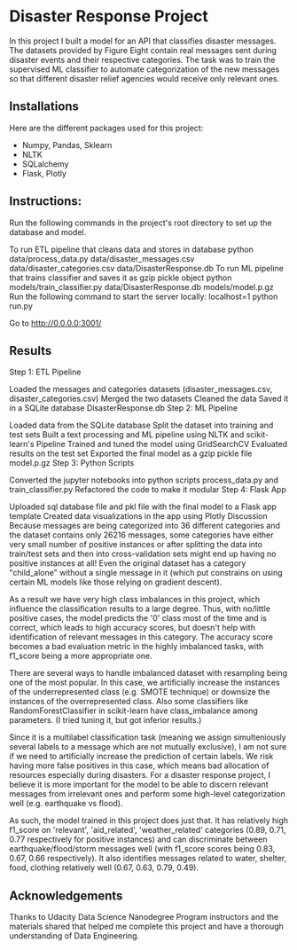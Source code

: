 # Disaster Response Project

In this project I built a model for an API that classifies disaster messages. The datasets provided by Figure Eight contain real messages sent during disaster events and their respective categories. The task was to train the supervised ML classifier to automate categorization of the new messages so that different disaster relief agencies would receive only relevant ones.


## Installations
Here are the different packages used for this project:

- Numpy, Pandas, Sklearn
- NLTK
- SQLalchemy
- Flask, Plotly

## Instructions:
Run the following commands in the project's root directory to set up the database and model.

To run ETL pipeline that cleans data and stores in database
python data/process_data.py data/disaster_messages.csv data/disaster_categories.csv data/DisasterResponse.db
To run ML pipeline that trains classifier and saves it as gzip pickle object
python models/train_classifier.py data/DisasterResponse.db models/model.p.gz
Run the following command to start the server locally:
localhost=1 python run.py

Go to http://0.0.0.0:3001/

## Results
Step 1: ETL Pipeline

Loaded the messages and categories datasets (disaster_messages.csv, disaster_categories.csv)
Merged the two datasets
Cleaned the data
Saved it in a SQLite database DisasterResponse.db
Step 2: ML Pipeline

Loaded data from the SQLite database
Split the dataset into training and test sets
Built a text processing and ML pipeline using NLTK and scikit-learn's Pipeline
Trained and tuned the model using GridSearchCV
Evaluated results on the test set
Exported the final model as a gzip pickle file model.p.gz
Step 3: Python Scripts

Converted the jupyter notebooks into python scripts process_data.py and train_classifier.py
Refactored the code to make it modular
Step 4: Flask App

Uploaded sql database file and pkl file with the final model to a Flask app template
Created data visualizations in the app using Plotly
Discussion
Because messages are being categorized into 36 different categories and the dataset contains only 26216 messages, some categories have either very small number of positive instances or after splitting the data into train/test sets and then into cross-validation sets might end up having no positive instances at all! Even the original dataset has a category "child_alone" without a single message in it (which put constrains on using certain ML models like those relying on gradient descent).

As a result we have very high class imbalances in this project, which influence the classification results to a large degree. Thus, with no/little positive cases, the model predicts the '0' class most of the time and is correct, which leads to high accuracy scores, but doesn't help with identification of relevant messages in this category. The accuracy score becomes a bad evaluation metric in the highly imbalanced tasks, with f1_score being a more appropriate one.

There are several ways to handle imbalanced dataset with resampling being one of the most popular. In this case, we artificially increase the instances of the underrepresented class (e.g. SMOTE technique) or downsize the instances of the overrepresented class. Also some classifiers like RandomForestClassifier in scikit-learn have class_imbalance among parameters. (I tried tuning it, but got inferior results.)

Since it is a multilabel classification task (meaning we assign simulteniously several labels to a message which are not mutually exclusive), I am not sure if we need to artificially increase the prediction of certain labels. We risk having more false positives in this case, which means bad allocation of resources especially during disasters. For a disaster response project, I believe it is more important for the model to be able to discern relevant messages from irrelevant ones and perform some high-level categorization well (e.g. earthquake vs flood).

As such, the model trained in this project does just that. It has relatively high f1_score on 'relevant', 'aid_related', 'weather_related' categories (0.89, 0.71, 0.77 respectively for positive instances) and can discriminate between earthquake/flood/storm messages well (with f1_score scores being 0.83, 0.67, 0.66 respectively). It also identifies messages related to water, shelter, food, clothing relatively well (0.67, 0.63, 0.79, 0.49).

## Acknowledgements
Thanks to Udacity Data Science Nanodegree Program instructors and the materials shared that helped me complete this project and have a thorough understanding of Data Engineering.
